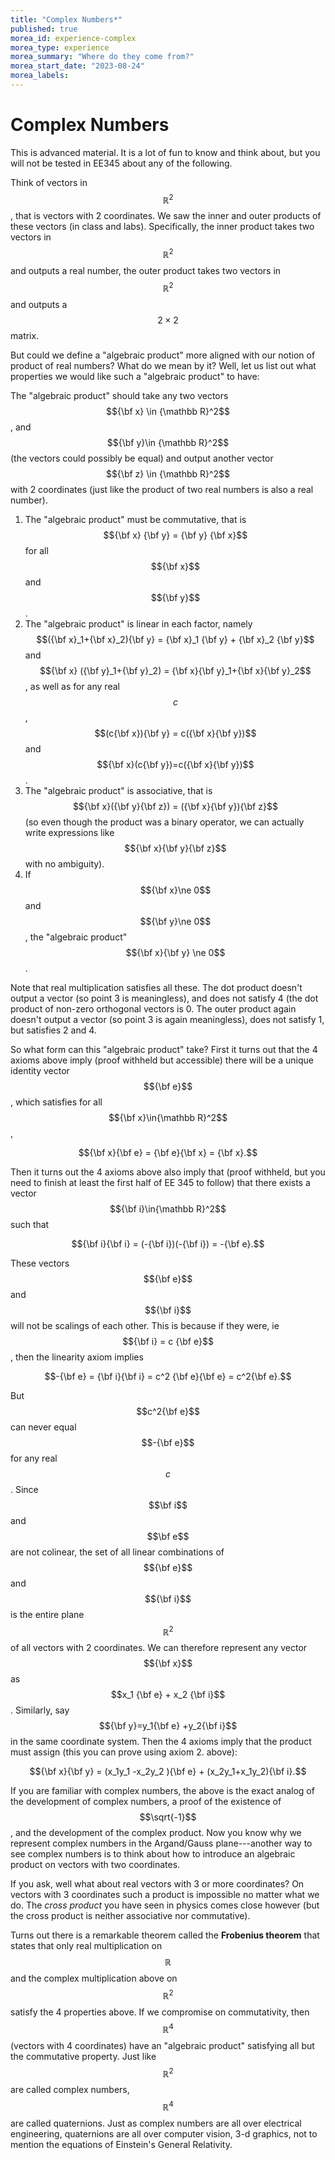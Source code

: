 ```yaml
---
title: "Complex Numbers*"
published: true
morea_id: experience-complex
morea_type: experience
morea_summary: "Where do they come from?"
morea_start_date: "2023-08-24"
morea_labels:
---
```


# Complex Numbers

This is advanced material. It is a lot of fun to know and think about,
but you will not be tested in EE345 about any of the following.

Think of vectors in $${\mathbb R}^2$$, that is vectors with 2
coordinates.  We saw the inner and outer products of these vectors (in
class and labs).  Specifically, the inner product takes two vectors in
$${\mathbb R}^2$$ and outputs a real number, the outer product takes
two vectors in $${\mathbb R}^2$$ and outputs a $$2\times 2$$ matrix.

But could we define a "algebraic product" more aligned with our notion
of product of real numbers? What do we mean by it? Well, let us list
out what properties we would like such a "algebraic product" to have:

The "algebraic product" should take any two vectors $${\bf x} \in
{\mathbb R}^2$$, and $${\bf y}\in {\mathbb R}^2$$ (the vectors could
possibly be equal) and output another vector $${\bf z} \in {\mathbb
R}^2$$ with 2 coordinates (just like the product of two real numbers
is also a real number). 

1. The "algebraic product" must be commutative, that is $${\bf x} {\bf y} = {\bf y}
   {\bf x}$$ for all $${\bf x}$$ and $${\bf y}$$.
2. The "algebraic product" is linear in each factor, namely
   $$({\bf x}_1+{\bf x}_2){\bf y} = {\bf x}_1 {\bf y} + {\bf x}_2 {\bf y}$$ and $${\bf x} ({\bf y}_1+{\bf y}_2) = {\bf x}{\bf y}_1+{\bf x}{\bf y}_2$$, as well as for any real $$c$$, $$(c{\bf x}){\bf y} = c({\bf x}{\bf y})$$ and
   $${\bf x}(c{\bf y})=c({\bf x}{\bf y})$$.
3. The "algebraic product" is associative, that is $${\bf x}({\bf y}{\bf z}) = ({\bf x}{\bf y}){\bf z}$$ (so
   even though the product was a binary operator, we can actually
   write expressions like $${\bf x}{\bf y}{\bf z}$$ with no ambiguity).
4. If $${\bf x}\ne 0$$ and $${\bf y}\ne 0$$, the "algebraic product" $${\bf x}{\bf y} \ne 0$$.

Note that real multiplication satisfies all these. The dot product
doesn't output a vector (so point 3 is meaningless), and does not
satisfy 4 (the dot product of non-zero orthogonal vectors is 0. The
outer product again doesn't output a vector (so point 3 is again
meaningless), does not satisfy 1, but satisfies 2 and 4.

So what form can this "algebraic product" take? First it turns out
that the 4 axioms above imply (proof withheld but accessible) there
will be a unique identity vector $${\bf e}$$, which satisfies for all
$${\bf x}\in{\mathbb R}^2$$,

$${\bf x}{\bf e} = {\bf e}{\bf x} = {\bf x}.$$


Then it turns out the 4 axioms above also imply that (proof withheld,
but you need to finish at least the first half of EE 345 to follow)
that there exists a vector $${\bf i}\in{\mathbb R}^2$$ such that

$${\bf i}{\bf i} = (-{\bf i})(-{\bf i}) = -{\bf e}.$$

These vectors $${\bf e}$$ and $${\bf i}$$ will not be scalings of each
other.  This is because if they were, ie $${\bf i} = c {\bf e}$$, then
the linearity axiom implies 

$$-{\bf e} = {\bf i}{\bf i} = c^2 {\bf e}{\bf e} = c^2{\bf e}.$$ 

But $$c^2{\bf e}$$ can never equal $$-{\bf e}$$ for any real
$$c$$. Since $$\bf i$$ and $$\bf e$$ are not colinear, the set of all
linear combinations of $${\bf e}$$ and $${\bf i}$$ is the entire plane
$${\mathbb R}^2$$ of all vectors with 2 coordinates. We can therefore
represent any vector $${\bf x}$$ as $$x_1 {\bf e} + x_2 {\bf
i}$$. Similarly, say $${\bf y}=y_1{\bf e} +y_2{\bf i}$$ in the same
coordinate system. Then the 4 axioms imply that the product must
assign (this you can prove using axiom 2. above):

$${\bf x}{\bf y} = (x_1y_1 -x_2y_2 ){\bf e} + (x_2y_1+x_1y_2){\bf i}.$$

If you are familiar with complex numbers, the above is the exact
analog of the development of complex numbers, a proof of the existence
of $$\sqrt{-1}$$, and the development of the complex product. Now you
know why we represent complex numbers in the Argand/Gauss
plane---another way to see complex numbers is to think about how to
introduce an algebraic product on vectors with two coordinates.

If you ask, well what about real vectors with 3 or more coordinates?
On vectors with 3 coordinates such a product is impossible no matter
what we do. The _cross product_ you have seen in physics comes close
however (but the cross product is neither associative nor
commutative).

Turns out there is a remarkable theorem called the **Frobenius
theorem** that states that only real multiplication on $${\mathbb R}$$
and the complex multiplication above on $${\mathbb R}^2$$ satisfy the 4
properties above. If we compromise on commutativity, then $${\mathbb
R}^4$$ (vectors with 4 coordinates) have an "algebraic product"
satisfying all but the commutative property. Just like $${\mathbb
R}^2$$ are called complex numbers, $${\mathbb R}^4$$ are called
quaternions.  Just as complex numbers are all over electrical
engineering, quaternions are all over computer vision, 3-d graphics,
not to mention the equations of Einstein's General Relativity.
